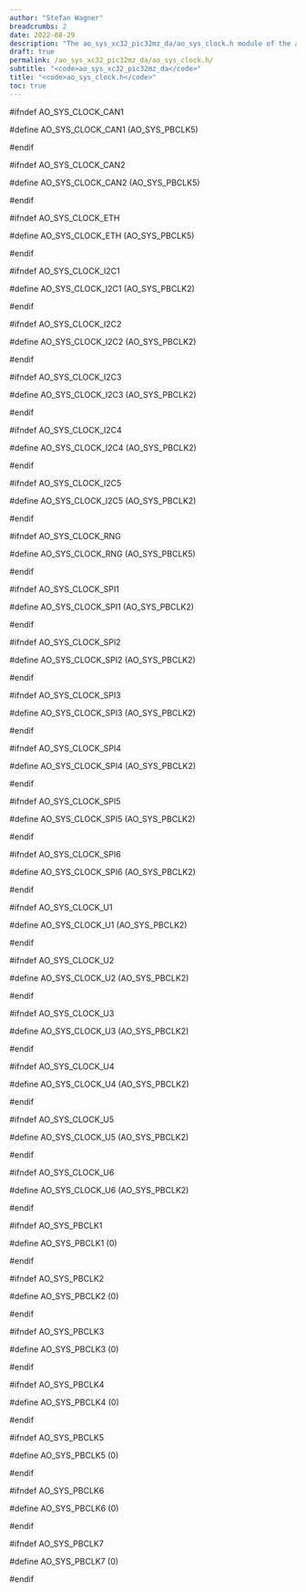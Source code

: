 ```yaml
---
author: "Stefan Wagner"
breadcrumbs: 2
date: 2022-08-29
description: "The ao_sys_xc32_pic32mz_da/ao_sys_clock.h module of the ao real-time operating system."
draft: true
permalink: /ao_sys_xc32_pic32mz_da/ao_sys_clock.h/ 
subtitle: "<code>ao_sys_xc32_pic32mz_da</code>"
title: "<code>ao_sys_clock.h</code>"
toc: true
---
```


#ifndef AO_SYS_CLOCK_CAN1

#define AO_SYS_CLOCK_CAN1   (AO_SYS_PBCLK5)

#endif

#ifndef AO_SYS_CLOCK_CAN2

#define AO_SYS_CLOCK_CAN2   (AO_SYS_PBCLK5)

#endif

#ifndef AO_SYS_CLOCK_ETH

#define AO_SYS_CLOCK_ETH    (AO_SYS_PBCLK5)

#endif

#ifndef AO_SYS_CLOCK_I2C1

#define AO_SYS_CLOCK_I2C1   (AO_SYS_PBCLK2)

#endif

#ifndef AO_SYS_CLOCK_I2C2

#define AO_SYS_CLOCK_I2C2   (AO_SYS_PBCLK2)

#endif

#ifndef AO_SYS_CLOCK_I2C3

#define AO_SYS_CLOCK_I2C3   (AO_SYS_PBCLK2)

#endif

#ifndef AO_SYS_CLOCK_I2C4

#define AO_SYS_CLOCK_I2C4   (AO_SYS_PBCLK2)

#endif

#ifndef AO_SYS_CLOCK_I2C5

#define AO_SYS_CLOCK_I2C5   (AO_SYS_PBCLK2)

#endif

#ifndef AO_SYS_CLOCK_RNG

#define AO_SYS_CLOCK_RNG    (AO_SYS_PBCLK5)

#endif

#ifndef AO_SYS_CLOCK_SPI1

#define AO_SYS_CLOCK_SPI1   (AO_SYS_PBCLK2)

#endif

#ifndef AO_SYS_CLOCK_SPI2

#define AO_SYS_CLOCK_SPI2   (AO_SYS_PBCLK2)

#endif

#ifndef AO_SYS_CLOCK_SPI3

#define AO_SYS_CLOCK_SPI3   (AO_SYS_PBCLK2)

#endif

#ifndef AO_SYS_CLOCK_SPI4

#define AO_SYS_CLOCK_SPI4   (AO_SYS_PBCLK2)

#endif

#ifndef AO_SYS_CLOCK_SPI5

#define AO_SYS_CLOCK_SPI5   (AO_SYS_PBCLK2)

#endif

#ifndef AO_SYS_CLOCK_SPI6

#define AO_SYS_CLOCK_SPI6   (AO_SYS_PBCLK2)

#endif

#ifndef AO_SYS_CLOCK_U1

#define AO_SYS_CLOCK_U1     (AO_SYS_PBCLK2)

#endif

#ifndef AO_SYS_CLOCK_U2

#define AO_SYS_CLOCK_U2     (AO_SYS_PBCLK2)

#endif

#ifndef AO_SYS_CLOCK_U3

#define AO_SYS_CLOCK_U3     (AO_SYS_PBCLK2)

#endif

#ifndef AO_SYS_CLOCK_U4

#define AO_SYS_CLOCK_U4     (AO_SYS_PBCLK2)

#endif

#ifndef AO_SYS_CLOCK_U5

#define AO_SYS_CLOCK_U5     (AO_SYS_PBCLK2)

#endif

#ifndef AO_SYS_CLOCK_U6

#define AO_SYS_CLOCK_U6     (AO_SYS_PBCLK2)

#endif

#ifndef AO_SYS_PBCLK1

#define AO_SYS_PBCLK1       (0)

#endif

#ifndef AO_SYS_PBCLK2

#define AO_SYS_PBCLK2       (0)

#endif

#ifndef AO_SYS_PBCLK3

#define AO_SYS_PBCLK3       (0)

#endif

#ifndef AO_SYS_PBCLK4

#define AO_SYS_PBCLK4       (0)

#endif

#ifndef AO_SYS_PBCLK5

#define AO_SYS_PBCLK5       (0)

#endif

#ifndef AO_SYS_PBCLK6

#define AO_SYS_PBCLK6       (0)

#endif

#ifndef AO_SYS_PBCLK7

#define AO_SYS_PBCLK7       (0)

#endif

